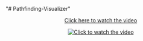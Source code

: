 "# Pathfinding-Visualizer" 
<p align="center">
  <a href="https://github.com/Andreliano/Falling-Expressions/assets/114987273/d7c74d1b-49b5-4537-afe7-23850f3c5fe4" target="_blank">Click here to watch the video</a>
</p>

<p align="center">
  <a href="https://github.com/Andreliano/Falling-Expressions/assets/114987273/d7c74d1b-49b5-4537-afe7-23850f3c5fe4" target="_blank">
    <img src="URL-către-imaginea-de-preview.jpg" alt="Click to watch the video" />
  </a>
</p>
